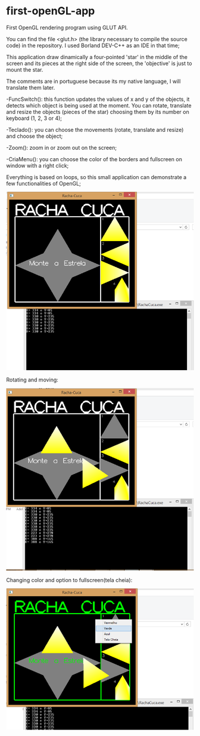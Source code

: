 # first-openGL-app

First OpenGL rendering program using GLUT API. 

You can find the file <glut.h> (the library necessary to compile the source code) in the repository.
I used Borland DEV-C++ as an IDE in that time;

This application draw dinamically a four-pointed 'star' in the middle of the screen and its pieces at the right side of the screen, the 'objective' is just to mount the star. 

The comments are in portuguese because its my native language, I will translate them later.

-FuncSwitch(): this function updates the values of x and y of the objects, it detects which object is being used at the moment.
You can rotate, translate and resize the objects (pieces of the star) choosing them by its number on keyboard (1, 2, 3 or 4);

-Teclado(): you can choose the movements (rotate, translate and resize) and choose the object;

-Zoom(): zoom in or zoom out on the screen;

-CriaMenu(): you can choose the color of the borders and fullscreen on window with a right click;

Everything is based on loops, so this small application can demonstrate a few functionalities of OpenGL;

![alt tag](https://github.com/patriciadourado/first-openGL-app/blob/master/img/img1.png)

Rotating and moving:

![alt tag](https://github.com/patriciadourado/first-openGL-app/blob/master/img/img2.png)

Changing color and option to fullscreen(tela cheia):

![alt tag](https://github.com/patriciadourado/first-openGL-app/blob/master/img/img3.png)
